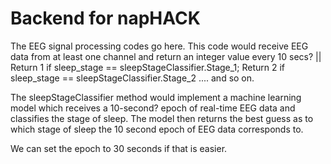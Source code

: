 # Backend for napHACK
The EEG signal processing codes go here. This code would receive EEG data from at least one channel and return an integer value every 10 secs? || Return 1 if sleep_stage == sleepStageClassifier.Stage_1; Return 2 if sleep_stage == sleepStageClassifier.Stage_2 .... and so on.  

The sleepStageClassifier method would implement a machine learning model which receives a 10-second? epoch of real-time EEG data and classifies the stage of sleep. The model then returns the best guess as to which stage of sleep the 10 second epoch of EEG data corresponds to. 

We can set the epoch to 30 seconds if that is easier. 
